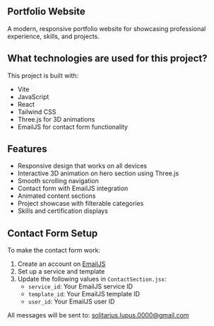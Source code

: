 
## Portfolio Website

A modern, responsive portfolio website for showcasing professional experience, skills, and projects.

## What technologies are used for this project?

This project is built with:

- Vite
- JavaScript
- React
- Tailwind CSS
- Three.js for 3D animations
- EmailJS for contact form functionality

## Features

- Responsive design that works on all devices
- Interactive 3D animation on hero section using Three.js
- Smooth scrolling navigation
- Contact form with EmailJS integration
- Animated content sections
- Project showcase with filterable categories
- Skills and certification displays

## Contact Form Setup

To make the contact form work:
1. Create an account on [EmailJS](https://www.emailjs.com/)
2. Set up a service and template
3. Update the following values in `ContactSection.jsx`:
   - `service_id`: Your EmailJS service ID
   - `template_id`: Your EmailJS template ID
   - `user_id`: Your EmailJS user ID

All messages will be sent to: solitarius.lupus.0000@gmail.com
